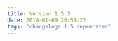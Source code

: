 ```yaml
---
title: Version 1.5.3
date: 2018-01-09 20:55:22 
tags: "changelogs 1.5 deprecated"
---
```


<script src="https://gist.github.com/spinnaker-release/cdcbfd25eaa81464a4932cbb1f7c70e8.js"></script>
